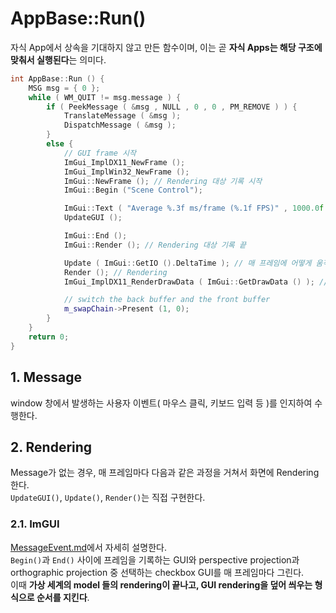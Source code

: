 # AppBase::Run()
자식 App에서 상속을 기대하지 않고 만든 함수이며, 이는 곧 **자식 Apps는 해당 구조에 맞춰서 실행된다**는 의미다.   
```cpp
int AppBase::Run () {
	MSG msg = { 0 };
	while ( WM_QUIT != msg.message ) {
		if ( PeekMessage ( &msg , NULL , 0 , 0 , PM_REMOVE ) ) {
			TranslateMessage ( &msg );
			DispatchMessage ( &msg );
		}
		else {
			// GUI frame 시작
			ImGui_ImplDX11_NewFrame ();
			ImGui_ImplWin32_NewFrame ();
			ImGui::NewFrame (); // Rendering 대상 기록 시작
			ImGui::Begin ("Scene Control");

			ImGui::Text ( "Average %.3f ms/frame (%.1f FPS)" , 1000.0f / ImGui::GetIO().Framerate, ImGui::GetIO ().Framerate );
			UpdateGUI ();

			ImGui::End ();
			ImGui::Render (); // Rendering 대상 기록 끝

			Update ( ImGui::GetIO ().DeltaTime ); // 매 프레임에 어떻게 움직이나?
			Render (); // Rendering
			ImGui_ImplDX11_RenderDrawData ( ImGui::GetDrawData () ); // GUI Rendering

			// switch the back buffer and the front buffer
			m_swapChain->Present (1, 0);
		}
	}
	return 0;
}
```

## 1. Message
window 창에서 발생하는 사용자 이벤트( 마우스 클릭, 키보드 입력 등 )를 인지하여 수행한다.   

## 2. Rendering
Message가 없는 경우, 매 프레임마다 다음과 같은 과정을 거쳐서 화면에 Rendering 한다.   
`UpdateGUI()`, `Update()`, `Render()`는 직접 구현한다.   

### 2.1. ImGUI
[MessageEvent.md](/Note/ImGUI/2_MessageEvent.md)에서 자세히 설명한다.   
`Begin()`과 `End()` 사이에 프레임을 기록하는 GUI와 perspective projection과 orthographic projection 중 선택하는 checkbox GUI를 매 프레임마다 그린다.   
이때 **가상 세계의 model 들의 rendering이 끝나고, GUI rendering을 덮어 씌우는 형식으로 순서를 지킨다**.   